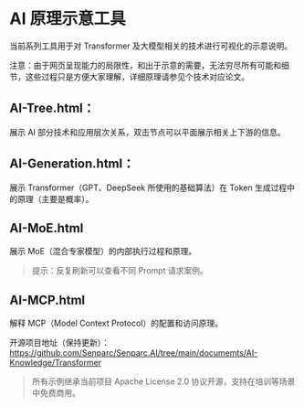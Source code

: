 # AI 原理示意工具

当前系列工具用于对 Transformer 及大模型相关的技术进行可视化的示意说明。

注意：由于网页呈现能力的局限性，和出于示意的需要，无法穷尽所有可能和细节，这些过程只是方便大家理解，详细原理请参见个技术对应论文。

## AI-Tree.html：

展示 AI 部分技术和应用层次关系，双击节点可以平面展示相关上下游的信息。

## AI-Generation.html：

展示 Transformer（GPT、DeepSeek 所使用的基础算法）在 Token 生成过程中的原理（主要是概率）。

## AI-MoE.html

展示 MoE（混合专家模型）的内部执行过程和原理。

> 提示：反复刷新可以查看不同 Prompt 请求案例。

## AI-MCP.html

解释 MCP（Model Context Protocol）的配置和访问原理。

开源项目地址（保持更新）：https://github.com/Senparc/Senparc.AI/tree/main/documemts/AI-Knowledge/Transformer

> 所有示例继承当前项目 Apache License 2.0 协议开源，支持在培训等场景中免费商用。
